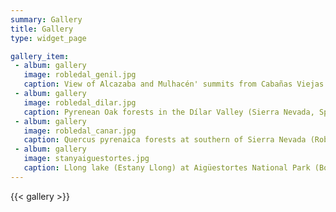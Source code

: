```yaml
---
summary: Gallery
title: Gallery
type: widget_page

gallery_item:
 - album: gallery
   image: robledal_genil.jpg
   caption: View of Alcazaba and Mulhacén' summits from Cabañas Viejas (Sierra Nevada, Spain)
 - album: gallery
   image: robledal_dilar.jpg
   caption: Pyrenean Oak forests in the Dílar Valley (Sierra Nevada, Spain)
 - album: gallery
   image: robledal_canar.jpg
   caption: Quercus pyrenaica forests at southern of Sierra Nevada (Robledal del Cáñar, Alpujarras)
 - album: gallery
   image: stanyaiguestortes.jpg
   caption: Llong lake (Estany Llong) at Aigüestortes National Park (Boi, Spain)
---
```


{{< gallery >}}

